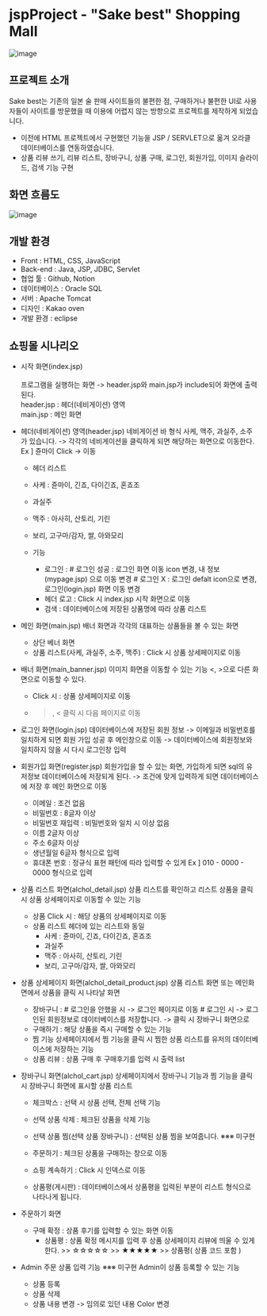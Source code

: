 # jspProject - "Sake best" Shopping Mall
![image](https://github.com/softwarej1/jsp_project_shopping_sakebest/assets/105643491/a263876d-1088-4758-ad63-19b4ce047dc4)

## 프로젝트 소개
Sake best는 기존의 일본 술 판매 사이트들의 불편한 점, 구매하거나 불편한 UI로 사용자들이 사이트를 방문했을 때 이용에 어렵지 않는 방향으로 프로젝트를 제작하게 되었습니다.
 - 이전에 HTML 프로젝트에서 구현했던 기능을 JSP / SERVLET으로 옮겨 오라클 데이터베이스를 연동하였습니다. <br>
 - 상품 리뷰 쓰기, 리뷰 리스트, 장바구니, 상품 구매, 로그인, 회원가입, 이미지 슬라이드, 검색 기능 구현

## 화면 흐름도
![image](https://github.com/softwarej1/jsp_project_shopping_sakebest/assets/105643491/15e7b089-94c9-4edb-978a-7c6e85ef3395)

## 개발 환경
 - Front : HTML, CSS, JavaScript<br>
 - Back-end : Java, JSP, JDBC, Servlet<br>
 - 협업 툴 : Github, Notion<br>
 - 데이터베이스 : Oracle SQL<br>
 - 서버 : Apache Tomcat<br>
 - 디자인 : Kakao oven<br>
 - 개발 환경 : eclipse

## 쇼핑몰 시나리오
 - 시작 화면(index.jsp)<br><br>
   프로그램을 실행하는 화면 -> header.jsp와 main.jsp가 include되어 화면에 출력된다.<br>
   header.jsp : 헤더(네비게이션) 영역<br>
   main.jsp : 메인 화면

 - 헤더(네비게이션) 영역(header.jsp)
네비게이션 바 형식 사케, 맥주, 과실주, 소주가 있습니다. -> 각각의 네비게이션을 클릭하게 되면 해당하는 화면으로 이동한다. Ex ] 쥰마이 Click -> 이동
   - 헤더 리스트
   - 사케 : 쥰마이, 긴죠, 다이긴죠, 혼죠조
   - 과실주
   - 맥주 : 아사히, 산토리, 기린
   - 보리, 고구마/감자, 쌀, 아와모리
   
   - 기능
     - 로그인 : # 로그인 성공 : 로그인 화면 이동 icon 변경, 내 정보(mypage.jsp) 으로 이동 변경
                  # 로그인 X    : 로그인 defalt icon으로 변경, 로그인(login.jsp) 화면 이동 변경
     - 헤더 로고 : Click 시 index.jsp 시작 화면으로 이동
     - 검색 : 데이터베이스에 저장된 상품명에 따라 상품 리스트

- 메인 화면(main.jsp)
배너 화면과 각각의 대표하는 상품들을 볼 수 있는 화면
   - 상단 베너 화면
   - 상품 리스트(사케, 과실주, 소주, 맥주) : Click 시 상품 상세페이지로 이동

- 배너 화면(main_banner.jsp)
이미지 화면을 이동할 수 있는 기능 <, >으로 다른 화면으로 이동할 수 있다.
   - Click 시 : 상품 상세페이지로 이동
   - >, < 클릭 시 다음 페이지로 이동

- 로그인 화면(login.jsp)
데이터베이스에 저장된 회원 정보 -> 이메일과 비밀번호를 일치하게 되면 회원 가입 성공 후 메인창으로 이동
                                         -> 데이터베이스에 회원정보와 일치하지 않을 시 다시 로그인창 입력

- 회원가입 화면(register.jsp)
회원가입을 할 수 있는 화면, 가입하게 되면 sql의 유저정보 데이터베이스에 저장되게 된다. -> 조건에 맞게 입력하게 되면 데이터베이스에 저장 후 메인 화면으로 이동 
   - 이메일 : 조건 없음
   - 비밀번호 : 8글자 이상
   - 비밀번호 재입력 : 비밀번호와 일치 시 이상 없음
   - 이름 2글자 이상
   - 주소 6글자 이상
   - 생년월일 6글자 형식으로 입력
   - 휴대폰 번호 : 정규식 표현 패턴에 따라 입력할 수 있게 Ex ] 010 - 0000 - 0000 형식으로 입력

- 상품 리스트 화면(alchol_detail.jsp)
상품 리스트를 확인하고 리스트 상품을 클릭 시 상품 상세페이지로 이동할 수 있는 기능
   - 상품 Click 시 : 해당 상품의 상세페이지로 이동
   - 상품 리스트
   헤더에 있는 리스트와 동일
     - 사케 : 쥰마이, 긴죠, 다이긴죠, 혼죠조
     - 과실주
     - 맥주 : 아사히, 산토리, 기린
     - 보리, 고구마/감자, 쌀, 아와모리

- 상품 상세페이지 화면(alchol_detail_product.jsp)
상품 리스트 화면 또는 메인화면에서 상품을 클릭 시 나타날 화면
   - 장바구니 : # 로그인을 안했을 시 -> 로그인 페이지로 이동 
                  # 로그인 시 -> 로그인된 회원정보로 데이터베이스를 저장합니다.
                                  -> 클릭 시 장바구니 화면으로
   - 구매하기 : 해당 상품을 즉시 구매할 수 있는 기능
   - 찜 기능
     상세페이지에서 찜 기능을 클릭 시 찜한 상품 리스트를 유저의 데이터베이스에 저장하는 기능
   - 상품 리뷰 : 상품 구매 후 구매후기를 입력 시 출력 list

- 장바구니 화면(alchol_cart.jsp)
상세페이지에서 장바구니 기능과 찜 기능을 클릭 시 장바구니 화면에 표시할 상품 리스트
   - 체크박스 : 선택 시 상품 선택, 전체 선택 기능
   - 선택 상품 삭제 : 체크된 상품을 삭제 기능
   - 선택 상품 찜(선택 상품 장바구니) : 선택된 상품 찜을 보여줍니다. ※※※ 미구현
   - 주문하기 : 체크된 상품을 구매하는 창으로 이동
   - 쇼핑 계속하기 : Click 시 인덱스로 이동

   - 상품평(게시판) : 데이터베이스에서 상품평을 입력된 부분이 리스트 형식으로 나타나게 됩니다.

- 주문하기 화면
   - 구매 확정 : 상품 후기를 입력할 수 있는 화면 이동
       - 상품평 : 상품 확정 메시지를 입력 후 상품 상세페이지 리뷰에 띄울 수 있게 한다.
                  >> ☆☆☆☆☆ >> ★★★★★
                  >> 상품평( 상품 코드 포함 )

- Admin 주문 상품 입력 기능 ※※※ 미구현
Admin이 상품 등록할 수 있는 기능
   - 상품 등록
   - 상품 삭제
   - 상품 내용 변경 -> 임의로 있던 내용 Color 변경

 #
